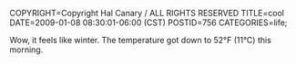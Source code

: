 COPYRIGHT=Copyright Hal Canary / ALL RIGHTS RESERVED
TITLE=cool
DATE=2009-01-08 08:30:01-06:00 (CST)
POSTID=756
CATEGORIES=life;

Wow, it feels like winter. The temperature got down to 52°F (11°C) this morning.
